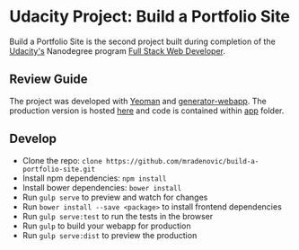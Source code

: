 # Udacity Project: Build a Portfolio Site

Build a Portfolio Site is the second project built during completion of the [Udacity's](https://www.udacity.com/) Nanodegree program [Full Stack Web Developer](https://www.udacity.com/course/full-stack-web-developer-nanodegree--nd004).

## Review Guide

The project was developed with [Yeoman](https://github.com/yeoman) and [generator-webapp](https://github.com/yeoman/generator-webapp). The production version is hosted [here](https://mradenovic.github.io/build-a-portfolio-site/) and code is contained within [app](https://github.com/mradenovic/build-a-portfolio-site/tree/master/app) folder.



## Develop

- Clone the repo: `clone https://github.com/mradenovic/build-a-portfolio-site.git`
- Install npm dependencies: `npm install`
- Install bower dependencies: `bower install`
- Run `gulp serve` to preview and watch for changes
- Run `bower install --save <package>` to install frontend dependencies
- Run `gulp serve:test` to run the tests in the browser
- Run `gulp` to build your webapp for production
- Run `gulp serve:dist` to preview the production
